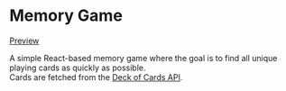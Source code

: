 # Memory Game
[Preview](https://unique-playing-cards.netlify.app/)

A simple React-based memory game where the goal is to find all unique playing cards as quickly as possible.  
Cards are fetched from the [Deck of Cards API](https://www.deckofcardsapi.com).
